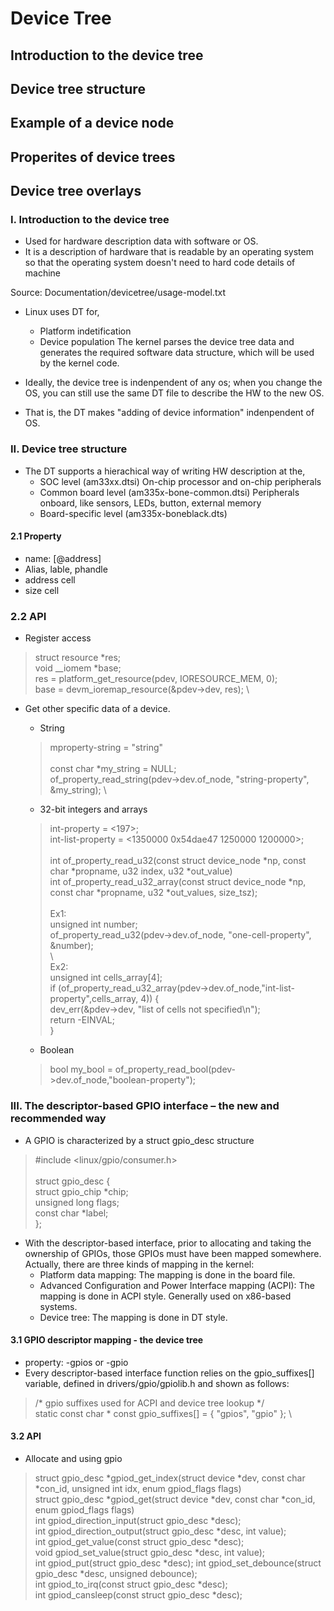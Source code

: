 
# **Device Tree**
## Introduction to the device tree
## Device tree structure
## Example of a device node
## Properites of device trees
## Device tree overlays

### **I. Introduction to the device tree**
- Used for hardware description data with software or OS.
- It is a description of hardware that is readable by an operating system so that the operating system doesn't need to hard code details of machine

Source: Documentation/devicetree/usage-model.txt

- Linux uses DT for, 
  - Platform indetification
  - Device population
		The kernel parses the device tree data and generates the required software data structure, which will be used by the kernel code.
	
- Ideally, the device tree is indenpendent of any os; when you change the OS, you can still use the same DT file to describe the HW to the new OS. 
- That is, the DT makes "adding of device information" indenpendent of OS.
		
### **II. Device tree structure**

- The DT supports a hierachical way of writing HW description at the, 
  - SOC level	(am33xx.dtsi)
		On-chip processor and on-chip peripherals
  - Common board level (am335x-bone-common.dtsi)
		Peripherals onboard, like sensors, LEDs, button, external memory 
  - Board-specific level	(am335x-boneblack.dts)
  
#### 2.1 Property
- name: <name>[@address]
- Alias, lable, phandle
- address cell
- size cell

### 2.2 API
- Register access
>   struct resource *res; \
    void __iomem *base; \
    res = platform_get_resource(pdev, IORESOURCE_MEM, 0); \
    base = devm_ioremap_resource(&pdev->dev, res); \

- Get other specific data of a device.
    - String
    >    mproperty-string = "string"    \
                                        \
        const char *my_string = NULL;   \
        of_property_read_string(pdev->dev.of_node, "string-property", &my_string);  \

    - 32-bit integers and arrays
    >   int-property = <197>; \
        int-list-property = <1350000 0x54dae47 1250000 1200000>; \
                                                                \
        int of_property_read_u32(const struct device_node *np, const char *propname, u32 index, u32 *out_value) \
        int of_property_read_u32_array(const struct device_node *np, const char *propname, u32 *out_values, size_tsz); \
                                                                \
        Ex1: \
        unsigned int number;    \
        of_property_read_u32(pdev->dev.of_node, "one-cell-property", &number); \
            \         
        Ex2:  \
        unsigned int cells_array[4];    \
        if (of_property_read_u32_array(pdev->dev.of_node,"int-list-property",cells_array, 4)) { \
            dev_err(&pdev->dev, "list of cells not specified\n"); \
            return -EINVAL; \
        }
    - Boolean
    > bool my_bool = of_property_read_bool(pdev->dev.of_node,"boolean-property");

### **III. The descriptor-based GPIO interface – the new and recommended way**
- A GPIO is characterized by a struct gpio_desc structure
		
>	#include <linux/gpio/consumer.h> \
                                \
	struct gpio_desc {          \
		struct gpio_chip *chip; \
		unsigned long flags;    \
		const char *label;      \
	};
	
- With the descriptor-based interface, prior to allocating and taking the ownership of GPIOs, those GPIOs must have been mapped somewhere. Actually, there are three kinds of
mapping in the kernel:
  - Platform data mapping: The mapping is done in the board file.
  - Advanced Configuration and Power Interface mapping (ACPI): The mapping is done in ACPI style. Generally used on x86-based systems.
  - Device tree: The mapping is done in DT style.

#### 3.1 GPIO descriptor mapping - the device tree

- property: <name>-gpios or <name>-gpio 
- Every descriptor-based interface function relies on the gpio_suffixes[] variable, defined in drivers/gpio/gpiolib.h and shown as follows:
	
>	/* gpio suffixes used for ACPI and device tree lookup */            \
	static const char * const gpio_suffixes[] = { "gpios", "gpio" };    \

#### 3.2 API
- Allocate and using gpio
> struct gpio_desc *gpiod_get_index(struct device *dev, const char *con_id, unsigned int idx, enum gpiod_flags flags) \
> struct gpio_desc *gpiod_get(struct device *dev, const char *con_id, enum gpiod_flags flags) \
> int gpiod_direction_input(struct gpio_desc *desc); \
> int gpiod_direction_output(struct gpio_desc *desc, int value); \
> int gpiod_get_value(const struct gpio_desc *desc); \
> void gpiod_set_value(struct gpio_desc *desc, int value); \
> int gpiod_put(struct gpio_desc *desc);
> int gpiod_set_debounce(struct gpio_desc *desc, unsigned debounce); \
> int gpiod_to_irq(const struct gpio_desc *desc); \
> int gpiod_cansleep(const struct gpio_desc *desc); 

	